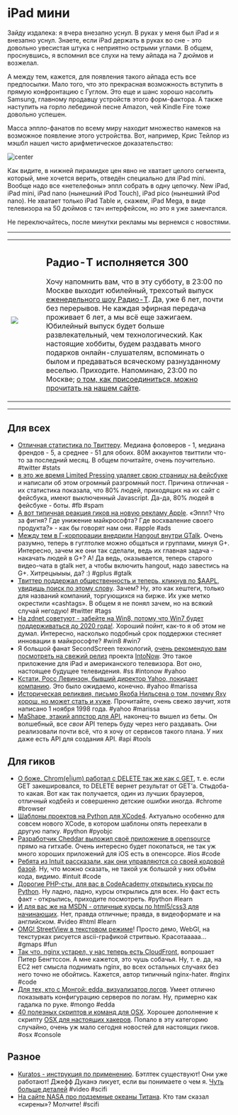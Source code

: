 # iPad мини

Зайду издалека: я вчера внезапно уснул. В руках у меня был iPad и я внезапно уснул. Знаете, если iPad держать в руках во сне - это довольно увесистая штука с неприятно острыми углами. В общем, проснувшись, я вспомнил все слухи на тему айпада на 7 дюймов и возжелал.

А между тем, кажется, для появления такого айпада есть все предпосылки. Мало того, что это прекрасная возможность вступить в прямую конфронтацию с Гуглом. Это еще и шанс хорошо насолить Samsung, главному продавцу устройств этого форм-фактора. А также наступить на горло лебединой песне Amazon, чей Kindle Fire тоже довольно успешен.

Масса эппло-фанатов по всему миру находит множество намеков на возможное появление этого устройства. Вот, например, Крис Тейлор из мэшбл нашел чисто арифметическое доказательство:

![center](http://8.mshcdn.com/wp-content/uploads/2012/07/Apple-Price-Points.png)

Как видите, в нижней пирамидке цен явно не хватает целого сегмента, который, мне хочется верить, отведён специально для iPad mini. Вообще надо все «нетелефоны» эппл собрать в одну цепочку. New iPad, iPad mini, iPad nano (нынешний iPod Touch), iPad pico (нынешний iPod nano). Не хватает только iPad Table и, скажем, iPad Mega, в виде телевизора на 50 дюймов с тач интерфейсом, но это я уже замечтался.

Не переключайтесь, после минутки рекламы мы вернемся с новостями.

-----

<div align=center><table width=80% border=0><tr><td><img src=http://www.radio-t.com/images/rt-header-logo.png /></td><td width=10%>&nbsp;</td><td width=100%><h2>Радио-Т исполняется 300</h2><p>Хочу напомнить вам, что в эту субботу, в 23:00 по Москве выходит юбилейный, трехсотый выпуск <a href=http://radio-t.com/>еженедельного шоу Радио-Т</a>. Да, уже 6 лет, почти без перерывов. Не каждая эфирная передача проживает 6 лет, а мы всё еще зажигаем. Юбилейный выпуск будет больше развлекательный, чем технологический. Как настоящие хоббиты, будем раздавать много подарков онлайн-слушателям, вспоминать о былом и предаваться всяческому разнузданному веселью. Приходите. Напоминаю, 23:00 по Москве; <a href=http://www.radio-t.com/info/>о том, как присоединиться, можно прочитать на нашем сайте</a>.</p></td></tr></table></div>

-----

## Для всех
* [Отличная статистика по Твиттеру](http://diegobasch.com/some-fresh-twitter-stats-as-of-july-2012). Медиана фоловеров - 1, медиана френдов - 5, а среднее - 51 для обоих. 80М аккаунтов твиттили что-то за последний месяц. В общем почитайте, очень поучительно. #twitter #stats
* [в это же время Limited Pressing удаляет свою страницу на фейсбуке](https://www.facebook.com/limitedpressing/posts/209534972507958) и написали об этом огромный разгромный пост. Причина отличная - их статистика показала, что 80% людей, приходящих на их сайт с фейсбука, имеют выключенный Javascript. Да-да, 80% людей в фейсбуке - боты. #fb #spam
* [А вот типичная реакция гиков на новую рекламу Apple](http://frank.is/on-apples-new-ads/). «Эппл? Что за фигня? Где унижение майкрософта? Где восхваление своего продукта?» - как бы говорят нам они. #apple #ads
* [Между тем в Г-корпорации внедрили Hangout внутри GTalk](http://googleenterprise.blogspot.com/2012/07/video-chat-with-whole-team-with.html). Очень разумно, теперь в гуглтолке можно общаться и группами, минуя G+. Интересно, зачем же они так сделали, ведь их главная задача - накачать людей в G+? А! Да ведь, оказывается, теперь старого видео-чата в gtalk нет, а чтобы включить hangout, надо завестись на G+. Хитрецыыыы, да? :) #gplus #gtalk
* [Твиттер поддержал общественность и теперь, кликнув по $AAPL, увидишь поиск по этому слову](http://techcrunch.com/2012/07/30/twitter-clickable-ticker-symbols/). Зачем? Ну, это как хештеги, только для названий компаний, торгующихся на бирже. Их уже метко окрестили «cashtags». В общем я не понял зачем, но на всякий случай негодую! #twitter #tags
* [На zdnet советуют - забейте на Win8, потому что Win7 будет поддерживаться до 2020 года!](http://www.zdnet.com/how-to-skip-windows-8-and-continue-using-windows-7-7000001734/). Хороший пойнт, как-то я об этом не думал. Интересно, насколько подобный срок поддержки стесняет инновации в майкрософте? #win8 #win7
* Я большой фанат SecondScreen технологий, [очень рекомендую вам посмотреть на свежий релиз](http://techcrunch.com/2012/07/30/intonow-update-tv-screen-captures/) проекта [IntoNow](http://www.intonow.com/ci). Это такое приложение для iPad и американского телевизора. Вот оно, настоящее будущее телевидения. #ss #intonow #yahoo
* [Кстати, Росс Левинзон, бывший директор Yahoo, покидает компанию](http://finance.yahoo.com/news/interim-yahoo-ceo-ross-levinsohn-220159342.html). Это было ожидаемо, конечно. #yahoo #marissa
* [Историческая реликвия, письмо Якоба Нильсена о том, почему Яху хорош, но может стать и хуже](http://www.useit.com/alertbox/981101.html). Прочитайте, очень свежо звучит, хотя написано 1 ноября 1998 года. #yahoo #marissa
* [MaShape, этакий аппстор для API](http://techcrunch.com/2012/07/30/mashape-public-launch/), наконец-то вышел из беты. Он волшебный, все *свои* API теперь буду через него раздавать. Они реализовали почти всё, что я хочу от сервисов такого плана. У них даже есть API для создания API. #api #tools

## Для гиков
* [О боже, Chrom(e|ium) работал с DELETE так же как с GET](http://code.google.com/p/chromium/issues/detail?can=2&start=0&num=100&q=&colspec=ID%20Pri%20Mstone%20ReleaseBlock%20OS%20Area%20Feature%20Status%20Owner%20Summary&groupby=&sort=&id=136320), т. е. если GET закешировался, то DELETE вернет результат от GET’а. Стыдоба-то какая. Вот как так получается, один из лучших браузеров, отличный кодбейз и совершенно детские ошибки иногда. #chrome #browser
* [Шаблоны проектов на Python для XCode4](https://github.com/gregneagle/Xcode4CocoaPythonTemplates). Актуально особенно для совсем нового XCode, в котором шаблоны опять переехали в другую папку. #python #pyobjc
* [Разработчик Cheddar выложил своё приложение в opensource](https://github.com/nothingmagical/cheddar-ios) прямо на гитхабе. Очень интересно будет покопаться, не так уж много хороших приложений для iOS есть в опенсорсе. #ios #code
* [Ребята из Intuit рассказали, как они управляются со своей кодовой базой](http://www.drdobbs.com/tools/building-quickbooks-how-intuit-manages-1/240003694). Ну, что можно сказать, не такой уж большой у них объём кода, видимо. #intuit #code
* [Дорогие PHP-сты, для вас в CodeAcademy открылись курсы по Python](http://www.codecademy.com/tracks/python). Ну ладно, ладно, курсы открылись для всех. Но факт есть факт - открылись, приходите посмотреть. #python #learn
* [И для вас же на MSDN - отличные курсы по html5/css3 для начинающих](http://channel9.msdn.com/Series/HTML5-CSS3-Fundamentals-Development-for-Absolute-Beginners). Нет, правда отличные; правда, в видеоформате и на английском. #video #html #learn
* [OMG! StreetView в текстовом режиме](http://tllabs.io/asciistreetview/)! Просто демо, WebGl, на текстурках рисуется ascii-графикой стритвью. Красотааааа… #gmaps #fun
* [Так что, nginx устарел, у нас теперь есть CloudFront](http://www.peterbe.com/plog/is-nginx-obsolete-amazon-cloudfront), вопрошает Питер Бенгтссон. А мне кажется, это чушь собачья. Ну, т. е. да, на EC2 нет смысла поднимать nginx, во всех остальных случаях без него точно не обойтись. Кажется, автор типичный nginx-hater. #nginx #code
* [Для тех, кто с Монгой: edda, визуализатор логов](http://blog.mongodb.org/post/28053108398/edda-a-log-visualizer-for-mongodb). Умеет отлично показывать конфигурацию серверов по логам. Ну, примерно как гадалка по руке. #mongo #edda
* [40 полезных скриптов и команд для OSX](http://www.leftcolumn.net/2009/02/15/40-useful-mac-os-x-shell-scripts-and-terminal-commands/). Хорошее дополнение к скрипту [OSX для настоящих хакеров](https://github.com/mathiasbynens/dotfiles/blob/master/.osx). Попало в эту категорию случайно, очень уж мало сегодня новостей для настоящих гиков. #osx #console

## Разное
* [Kuratos - инструкция по применению](http://www.youtube.com/watch?v=2iZ0WuNvHr8). Бэтлтек существуют! Они уже работают! Джефф Дуканэ ликует, если вы понимаете о чем я. [Чуть больше деталей](http://www.digitaltrends.com/international/build-your-own-functional-mecha-for-1-35-million/) #video #scifi
* [На сайте NASA про подземные океаны Титана](http://science.nasa.gov/science-news/science-at-nasa/2012/28jun_titanocean/). Кто там сказал «сирены»? Молчите! #scifi
